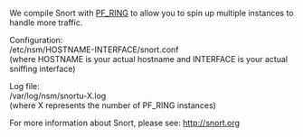 We compile Snort with [PF_RING](PF_RING) to allow you to spin up multiple instances to handle more traffic.

Configuration:  
/etc/nsm/HOSTNAME-INTERFACE/snort.conf  
(where HOSTNAME is your actual hostname and INTERFACE is your actual sniffing interface)

Log file:  
/var/log/nsm/snortu-X.log  
(where X represents the number of PF_RING instances)

For more information about Snort, please see:
http://snort.org